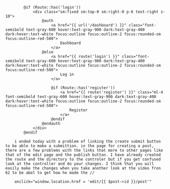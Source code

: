             @if (Route::has('login'))
                <div class="sm:fixed sm:top-0 sm:right-0 p-6 text-right z-10">
                    @auth
                        <a href="{{ url('/dashboard') }}" class="font-semibold text-gray-600 hover:text-gray-900 dark:text-gray-400 dark:hover:text-white focus:outline focus:outline-2 focus:rounded-sm focus:outline-red-500">
                            Dashboard
                        </a>
                    @else
                        <a href="{{ route('login') }}" class="font-semibold text-gray-600 hover:text-gray-900 dark:text-gray-400 dark:hover:text-white focus:outline focus:outline-2 focus:rounded-sm focus:outline-red-500">
                            Log in
                        </a>

                        @if (Route::has('register'))
                            <a href="{{ route('register') }}" class="ml-4 font-semibold text-gray-600 hover:text-gray-900 dark:text-gray-400 dark:hover:text-white focus:outline focus:outline-2 focus:rounded-sm focus:outline-red-500">
                                Register
                            </a>
                        @endif
                    @endauth
                </div>
            @endif

        i ended today with a problem of linking the create submit button to be able to make a submittion. in the page for creating a post, there are a few problems with the links that more to other pages like that of the edit page and the publish button. I have already created the route and the directory to the controler but if you get confused look at the controller and do your changes. I think that you will easily make the changes when you take another look at the video fron 62 to be abel to get how he made the //

        onclick="window.location.href = 'edit/{{ $post->id }}/post'"

       